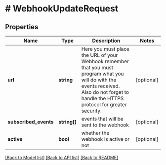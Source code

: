 # # WebhookUpdateRequest

## Properties

Name | Type | Description | Notes
------------ | ------------- | ------------- | -------------
**url** | **string** | Here you must place the URL of your Webhook remember that you must program what you will do with the events received. Also do not forget to handle the HTTPS protocol for greater security. | [optional]
**subscribed_events** | **string[]** | events that will be sent to the webhook | [optional]
**active** | **bool** | whether the webhook is active or not | [optional]

[[Back to Model list]](../../README.md#models) [[Back to API list]](../../README.md#endpoints) [[Back to README]](../../README.md)
